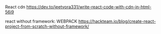 React cdn
https://dev.to/jeetvora331/write-react-code-with-cdn-in-html-56i9

react without framework: WEBPACK
https://hackteam.io/blog/create-react-project-from-scratch-without-framework/
